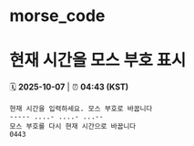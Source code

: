# morse_code
# 현재 시간을 모스 부호 표시
<!-- MORSE_TIME_START -->
🗓️ **2025-10-07** | ⏰ **04:43 (KST)**

```
현재 시간을 입력하세요. 모스 부호로 바꿉니다
----- ....- ....- ...--
모스 부호를 다시 현재 시간으로 바꿉니다
0443
```
<!-- MORSE_TIME_END -->
